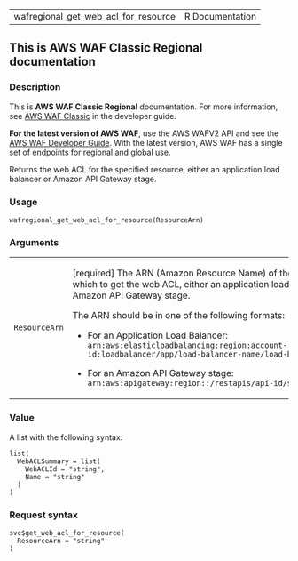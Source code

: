<table style="width: 100%;">
<tbody>
<tr class="odd">
<td>wafregional_get_web_acl_for_resource</td>
<td style="text-align: right;">R Documentation</td>
</tr>
</tbody>
</table>

## This is AWS WAF Classic Regional documentation

### Description

This is **AWS WAF Classic Regional** documentation. For more
information, see [AWS WAF
Classic](https://docs.aws.amazon.com/waf/latest/developerguide/classic-waf-chapter.html)
in the developer guide.

**For the latest version of AWS WAF**, use the AWS WAFV2 API and see the
[AWS WAF Developer
Guide](https://docs.aws.amazon.com/waf/latest/developerguide/waf-chapter.html).
With the latest version, AWS WAF has a single set of endpoints for
regional and global use.

Returns the web ACL for the specified resource, either an application
load balancer or Amazon API Gateway stage.

### Usage

    wafregional_get_web_acl_for_resource(ResourceArn)

### Arguments

<table>
<colgroup>
<col style="width: 35%" />
<col style="width: 65%" />
</colgroup>
<tbody>
<tr class="odd">
<td><code
id="wafregional_get_web_acl_for_resource_:_ResourceArn">ResourceArn</code></td>
<td><p>[required] The ARN (Amazon Resource Name) of the resource for
which to get the web ACL, either an application load balancer or Amazon
API Gateway stage.</p>
<p>The ARN should be in one of the following formats:</p>
<ul>
<li><p>For an Application Load Balancer:
<code>arn:aws:elasticloadbalancing:region:account-id:loadbalancer/app/load-balancer-name/load-balancer-id </code></p></li>
<li><p>For an Amazon API Gateway stage: <code
style="white-space: pre;">⁠arn:aws:apigateway:region::/restapis/api-id/stages/stage-name ⁠</code></p></li>
</ul></td>
</tr>
</tbody>
</table>

### Value

A list with the following syntax:

    list(
      WebACLSummary = list(
        WebACLId = "string",
        Name = "string"
      )
    )

### Request syntax

    svc$get_web_acl_for_resource(
      ResourceArn = "string"
    )
